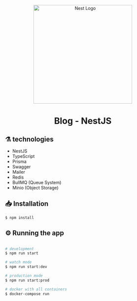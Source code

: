 <p align="center">
  <a href="http://nestjs.com/" target="blank"><img src="https://nestjs.com/img/logo_text.svg" width="320" alt="Nest Logo" /></a>
</p>

[circleci-image]: https://img.shields.io/circleci/build/github/nestjs/nest/master?token=abc123def456
[circleci-url]: https://circleci.com/gh/nestjs/nest

  <h1 align="center"> 
      Blog - NestJS
  </h1>   
  <!--[![Backers on Open Collective](https://opencollective.com/nest/backers/badge.svg)](https://opencollective.com/nest#backer)
  [![Sponsors on Open Collective](https://opencollective.com/nest/sponsors/badge.svg)](https://opencollective.com/nest#sponsor)-->

## ⚗️ technologies

<ul>
    <li> NestJS </li>
    <li> TypeScript </li>
    <li> Prisma</li>
    <li> Swagger </li>
    <li> Mailer </li>
    <li> Redis </li>
    <li> BullMQ (Queue System) </li>
    <li> Minio (Object Storage) </li>
</ul>

## 📥 Installation

```bash
$ npm install
```

## ⚙️ Running the app

```bash

# development
$ npm run start

# watch mode
$ npm run start:dev

# production mode
$ npm run start:prod

# docker with all containers
$ docker-compose run
```
